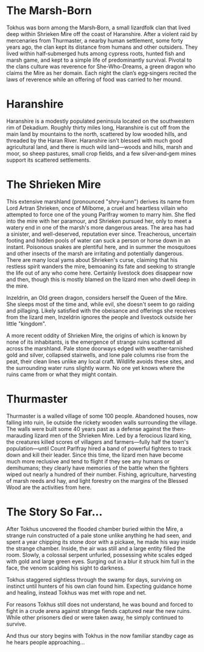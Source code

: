 # The Marsh-Born
Tokhus was born among the Marsh‑Born, a small lizardfolk clan that lived deep within Shrieken Mire off the coast of Haranshire. After a violent raid by mercenaries from Thurmaster, a nearby human settlement, some forty years ago, the clan kept its distance from humans and other outsiders. They lived within half‑submerged huts among cypress roots, hunted fish and marsh game, and kept to a simple life of predominantly survival. Pivotal to the clans culture was reverence for She-Who-Dreams, a green dragon who claims the Mire as her domain. Each night the clan’s egg‑singers recited the laws of reverence while an offering of food was carried to her mound.
# Haranshire
Haranshire is a modestly populated peninsula located on the southwestern rim of Dekadium. Roughly thirty miles long, Haranshire is cut off from the main land by mountains to the north, scattered by low wooded hills, and threaded by the Haran River. Haranshire isn't blessed with much good agricultural land, and there is much wild land—woods and hills, marsh and moor, so sheep pastures, small crop fields, and a few silver‑and‑gem mines support its scattered settlements.
# The Shrieken Mire
This extensive marshland (pronounced "shry-kunn") derives its name from Lord Artran Shrieken, once of Milbome, a cruel and heartless villain who attempted to force one of the young Parlfray women to marry him. She fled into the mire with her paramour, and Shrieken pursued her, only to meet a watery end in one of the marsh's more dangerous areas. The area has had a sinister, and well-deserved, reputation ever since. Treacherous, uncertain footing and hidden pools of water can suck a person or horse down in an instant. Poisonous snakes are plentiful here, and in summer the mosquitoes and other insects of the marsh are irritating and potentially dangerous. There are many local yams about Shrieken's curse, claiming that his restless spirit wanders the mire, bemoaning its fate and seeking to strangle the life out of any who come here. Certainly livestock does disappear now and then, though this is mostly blamed on the lizard men who dwell deep in the mire.

 Inzeldrin, an Old green dragon, considers herself the Queen of the Mire. She sleeps most of the time and, while evil, she doesn't seem to go raiding and pillaging. Likely satisfied with the obeisance and offerings she receives from the lizard men, Inzeldrin ignores the people and livestock outside her little "kingdom".

A more recent oddity of Shrieken Mire, the origins of which is known by none of its inhabitants, is the emergence of strange ruins scattered all across the marshland. Pale stone doorways edged with weather‑tarnished gold and silver, collapsed stairwells, and lone pale columns rise from the peat, their clean lines unlike any local craft. Wildlife avoids these sites, and the surrounding water runs slightly warm. No one yet knows where the ruins came from or what they might contain.
# Thurmaster
Thurmaster is a walled village of some 100 people. Abandoned houses, now falling into ruin, lie outside the rickety wooden walls surrounding the village. The walls were built some 40 years past as a defense against the then-marauding lizard men of the Shrieken Mire. Led by a ferocious lizard king, the creatures killed scores of villagers and farmers—fully half the town's population—until Count Parlfray hired a band of powerful fighters to track down and kill their leader. Since this time, the lizard men have become much more reclusive and tend to flight if they see any humans or demihumans; they clearly have memories of the battle when the fighters wiped out nearly a hundred of their number. Fishing, agriculture, harvesting of marsh reeds and hay, and light forestry on the margins of the Blessed Wood are the activities from here.
# The Story So Far...
After Tokhus uncovered the flooded chamber buried within the Mire, a strange ruin constructed of a pale stone unlike anything he had seen, and spent a year chipping its stone door with a pickaxe, he made his way inside the strange chamber. Inside, the air was still and a large entity filled the room. Slowly, a colossal serpent unfurled, possessing white scales edged with gold and large green eyes. Surging out in a blur it struck him full in the face, the venom scalding his sight to darkness.

Tokhus staggered sightless through the swamp for days, surviving on instinct until hunters of his own clan found him. Expecting guidance home and healing, instead Tokhus was met with rope and net.

For reasons Tokhus still does not understand, he was bound and forced to fight in a crude arena against strange fiends captured near the new ruins. While other prisoners died or were taken away, he simply continued to survive.

And thus our story begins with Tokhus in the now familiar standby cage as he hears people approaching...